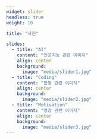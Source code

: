 ```yaml
---
widget: slider
headless: true
weight: 10

title: "사진"

slides:
  - title: "AI"
    content: "인공지능 관련 이미지"
    align: center
    background:
      image: "media/slider1.jpg"
  - title: "Coding"
    content: "합동 관련 이미지"
    align: center
    background:
      image: "media/slider2.jpg"
  - title: "Motivation"
    content: "영감 관련 이미지"
    align: center
    background:
      image: "media/slider3.jpg"
---
```

